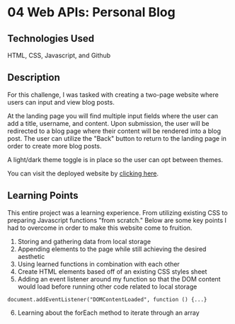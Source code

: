 # 04 Web APIs: Personal Blog

## Technologies Used

HTML, CSS, Javascript, and Github

## Description

For this challenge, I was tasked with creating a two-page website where users can input and view blog posts.

At the landing page you will find multiple input fields where the user can add a title, username, and content. Upon submission, the user will be redirected to a blog page where their content will be rendered into a blog post. The user can utilize the "Back" button to return to the landing page in order to create more blog posts.

A light/dark theme toggle is in place so the user can opt between themes.

You can visit the deployed website by [clicking here](https://zhill0950.github.io/Module-04/).

## Learning Points

This entire project was a learning experience. From utilizing existing CSS to preparing Javascript functions "from scratch." Below are some key points I had to overcome in order to make this website come to fruition.

1. Storing and gathering data from local storage
2. Appending elements to the page while still achieving the desired aesthetic
3. Using learned functions in combination with each other
4. Create HTML elements based off of an existing CSS styles sheet
5. Adding an event listener around my function so that the DOM content would load before running other code related to local storage

```
document.addEventListener("DOMContentLoaded", function () {...}
```

6. Learning about the forEach method to iterate through an array
